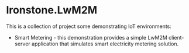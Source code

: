 # Ironstone.LwM2M

This is a collection of project some demonstrating IoT environments:

* Smart Metering - this demonstration provides a simple LwM2M client-server application that simulates smart electricity metering solution.
